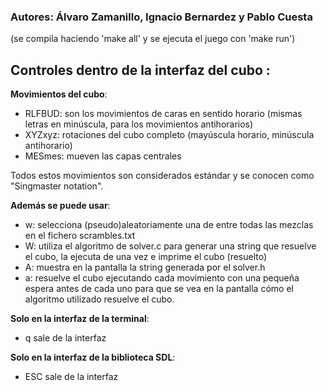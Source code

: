 ### Autores: Álvaro Zamanillo, Ignacio Bernardez y Pablo Cuesta

(se compila haciendo 'make all' y se ejecuta el juego con 'make run')

## Controles dentro de la interfaz del cubo :

**Movimientos del cubo**:
* RLFBUD: son los movimientos de caras en sentido horario (mismas letras en minúscula, para los movimientos antihorarios)
* XYZxyz: rotaciones del cubo completo (mayúscula horario, minúscula antihorario)
* MESmes: mueven las capas centrales
	
Todos estos movimientos son considerados estándar y se conocen como "Singmaster notation".

**Además se puede usar**: 
* w: selecciona (pseudo)aleatoriamente una de entre todas las mezclas en el fichero scrambles.txt
* W: utiliza el algoritmo de solver.c para generar una string que resuelve el cubo, la ejecuta de una vez e imprime el cubo (resuelto)
* A: muestra en la pantalla la string generada por el solver.h
* a: resuelve el cubo ejecutando cada movimiento con una pequeña espera antes de cada uno para que se vea en la pantalla cómo el algoritmo utilizado resuelve el cubo.

**Solo en la interfaz de la terminal**:
* q sale de la interfaz

**Solo en la interfaz de la biblioteca SDL**:
*  ESC sale de la interfaz
